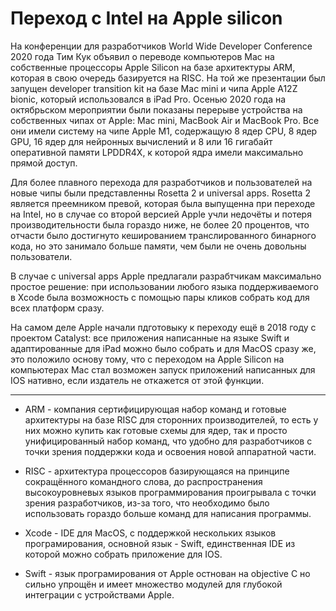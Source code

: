# Переход с Intel на Apple silicon
На конференции для разработчиков World Wide Developer Conference 2020 года Тим Кук объявил о переводе компьютеров Mac на собственные процессоры Apple Silicon на базе архитектуры ARM, которая в свою очередь базируется на RISC. На той же презентации был запущен developer transition kit на базе Mac mini и чипа Apple A12Z bionic, который использовался в iPad Pro.  Осенью 2020 года на октябрьском мероприятии были показаны перерыве устройства на собственных чипах от Apple: Mac mini, MacBook Air и MacBook Pro. Все они имели систему на чипе Apple M1, содержащую 8 ядер CPU, 8 ядер GPU, 16 ядер для нейронных вычислений и 8 или 16 гигабайт оперативной памяти LPDDR4X, к которой ядра имели максимально прямой доступ.

Для более плавного перехода для разработчиков и пользователей на новые чипы были представленны Rosetta 2 и universal apps. Rosetta 2 является преемником превой, которая была выпущенна при переходе на Intel, но в случае со второй версией Apple учли недочёты и потеря производительности была гораздо ниже, не более 20 процентов, что отчасти было достигнуто кешированием транслированного бинарного кода, но это занимало больше памяти, чем были не очень довольны пользователи.

В случае с universal apps Apple предлагали разрабтчикам максимально простое решение: при использовании любого языка поддерживаемого в Xcode была возможность с помощью пары кликов собрать код для всех платформ сразу.

На самом деле Apple начали пдготовыку к переходу ещё в 2018 году с проектом Catalyst: все приложения написанные на языке Swift и адаптированные для iPad можно было собрать и для MacOS сразу же, это положило основу тому, что с переходом на Apple Silicon на компьютерах Mac стал возможен запуск приложений написанных для IOS нативно, если издатель не откажется от этой функции.

***
* ARM - компания сертифицирующая набор команд и готовые архитектуры на базе RISC для сторонних производителей, то есть у них можно купить как готовые схемы для ядер, так и просто унифицированный набор команд, что удобно для разработчиков с точки зрения поддержки кода и освоения новой аппаратной части.

* RISC - архитектура процессоров базирующаяся на принципе сокращённого командного слова, до распространения высокоуровневых языков программирования проигрывала с точки зрения разработчиков, из-за того, что необходимо было использовать гораздо больше команд для написания программы.

* Xcode - IDE для MacOS, с поддержкой нескольких языков програмирования, основной язык - Swift, единственная IDE из которой можно собрать приложение для IOS.

* Swift - язык програмирования от Apple остнован на objective C но сильно упрощён и имеет множество модулей для глубокой интеграции с устройствами Apple.

